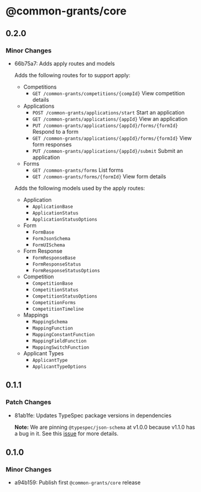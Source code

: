 # @common-grants/core

## 0.2.0

### Minor Changes

- 66b75a7: Adds apply routes and models

  Adds the following routes for to support apply:

  - Competitions
    - `GET /common-grants/competitions/{compId}` View competition details
  - Applications
    - `POST /common-grants/applications/start` Start an application
    - `GET /common-grants/applications/{appId}` View an application
    - `PUT /common-grants/applications/{appId}/forms/{formId}` Respond to a form
    - `GET /common-grants/applications/{appId}/forms/{formId}` View form responses
    - `PUT /common-grants/applications/{appId}/submit` Submit an application
  - Forms
    - `GET /common-grants/forms` List forms
    - `GET /common-grants/forms/{formId}` View form details

  Adds the following models used by the apply routes:

  - Application
    - `ApplicationBase`
    - `ApplicationStatus`
    - `ApplicationStatusOptions`
  - Form
    - `FormBase`
    - `FormJsonSchema`
    - `FormUISchema`
  - Form Response
    - `FormResponseBase`
    - `FormResponseStatus`
    - `FormResponseStatusOptions`
  - Competition
    - `CompetitionBase`
    - `CompetitionStatus`
    - `CompetitionStatusOptions`
    - `CompetitionForms`
    - `CompetitionTimeline`
  - Mappings
    - `MappingSchema`
    - `MappingFunction`
    - `MappingConstantFunction`
    - `MappingFieldFunction`
    - `MappingSwitchFunction`
  - Applicant Types
    - `ApplicantType`
    - `ApplicantTypeOptions`

## 0.1.1

### Patch Changes

- 81ab1fe: Updates TypeSpec package versions in dependencies

  **Note:** We are pinning `@typespec/json-schema` at v1.0.0 because v1.1.0 has a bug in it. See this [issue](https://github.com/microsoft/typespec/issues/7828) for more details.

## 0.1.0

### Minor Changes

- a94b159: Publish first `@common-grants/core` release
